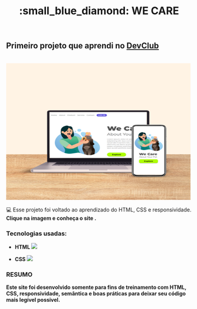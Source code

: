 <h1 align="center"> :small_blue_diamond: WE CARE</h1>
<br>
<h2>Primeiro projeto que aprendi no <a href="https://rodolfomori.com.br/devclub/">DevClub</a></h2>
<br>
<a href="https://michaelhenri.github.io/Projeto-We-Care-DevClub/">
<img src="https://github.com/Michaelhenri/PrimeiroProjeto-DevClub/blob/main/img/We-Care-desktop-phone.png" 
  alt="desktop-logo" 
  width="500px" height="370px"
/></a>

:computer: Esse projeto foi voltado ao aprendizado do HTML, CSS e responsividade. <b> Clique na imagem e conheça o site <b>.

### Tecnologias usadas:

- HTML <img src="https://simpleicons.org/icons/html5.svg" width="15px">

- CSS <img src="https://simpleicons.org/icons/css3.svg" width="15px">

### RESUMO
<p>Este site foi desenvolvido somente para fins de treinamento com HTML, CSS, responsividade, semântica e boas práticas para deixar seu código mais legível possivel.</p>
